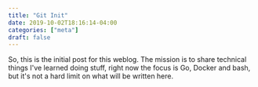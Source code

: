 ```yaml
---
title: "Git Init"
date: 2019-10-02T18:16:14-04:00
categories: ["meta"]
draft: false 
---
```


So, this is the initial post for this weblog. The mission is to share technical
things I've learned doing stuff, right now the focus is Go, Docker and bash, but
it's not a hard limit on what will be written here.
